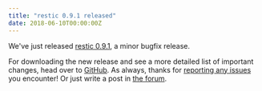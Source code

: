 ```yaml
---
title: "restic 0.9.1 released"
date: 2018-06-10T00:00:00Z
---
```


We've just released [restic 0.9.1](https://github.com/restic/restic/releases/v0.9.1), a minor bugfix release.

For downloading the new release and see a more detailed list of important changes, head over to [GitHub](https://github.com/restic/restic/releases/v0.9.1). As always, thanks for [reporting any issues](https://github.com/restic/restic/issues/new) you encounter! Or just write a post in [the forum](https://forum.restic.net).
